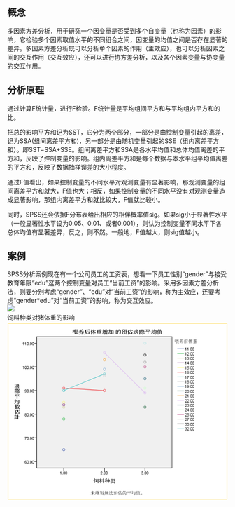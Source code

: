 ## 概念
多因素方差分析，用于研究一个因变量是否受到多个自变量（也称为因素）的影响，它检验多个因素取值水平的不同组合之间，因变量的均值之间是否存在显著的差异。多因素方差分析既可以分析单个因素的作用（主效应），也可以分析因素之间的交互作用（交互效应），还可以进行协方差分析，以及各个因素变量与协变量的交互作用。
## 分析原理
通过计算F统计量，进行F检验。F统计量是平均组间平方和与平均组内平方和的比。<br>

把总的影响平方和记为SST，它分为两个部分，一部分是由控制变量引起的离差，记为SSA(组间离差平方和)，另一部分是由随机变量引起的SSE（组内离差平方和）。即SST=SSA+SSE。组间离差平方和SSA是各水平均值和总体均值离差的平方和，反映了控制变量的影响。组内离差平方和是每个数据与本水平组平均值离差的平方和，反映了数据抽样误差的大小程度。<br>

通过F值看出，如果控制变量的不同水平对观测变量有显著影响，那观测变量的组间离差平方和就大，F值也大；相反，如果控制变量的不同水平没有对观测变量造成显著影响，那组内离差平方和就比较大，F值就比较小。<br>

同时，SPSS还会依据F分布表给出相应的相伴概率值sig。如果sig小于显著性水平（一般显著性水平设为0.05、0.01、或者0.001），则认为控制变量不同水平下各总体均值有显著差异，反之，则不然。一般地，F值越大，则sig值越小。<br>
## 案例
SPSS分析案例现在有一个公司员工的工资表，想看一下员工性别“gender”与接受教育年限“edu”这两个控制变量对员工“当前工资”的影响。采用多因素方差分析法，则要分别考虑“gender”、“edu”对“当前工资”的影响，称为主效应，还要考虑“gender*edu”对“当前工资”的影响，称为交互效应。<br>
![](https://pic1.zhimg.com/80/v2-b370671e408445a8991086f64eebb3fc_hd.jpg)<br>
饲料种类对猪体重的影响<br>
![](https://github.com/fanhexiaoseng/Project-practice/blob/master/统计学/饲料对猪体重的影响.png)
